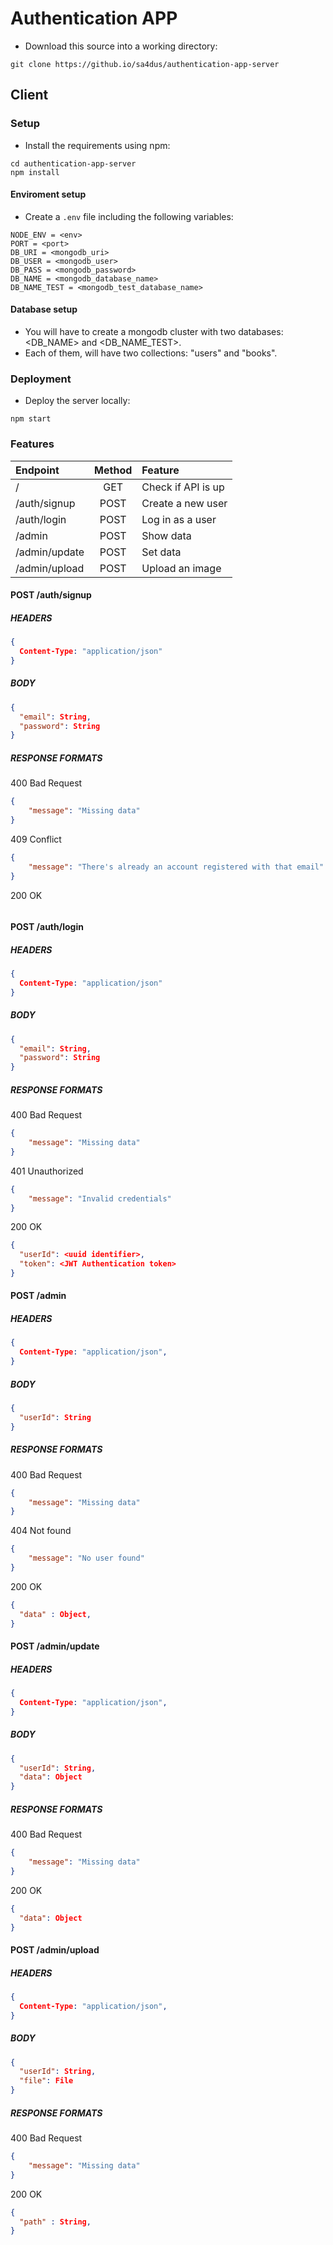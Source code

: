 # Authentication APP

- Download this source into a working directory:

```
git clone https://github.io/sa4dus/authentication-app-server
```

## Client

### Setup

- Install the requirements using npm:

```
cd authentication-app-server
npm install
```

#### Enviroment setup

- Create a `.env` file including the following variables:

```
NODE_ENV = <env>
PORT = <port>
DB_URI = <mongodb_uri>
DB_USER = <mongodb_user>
DB_PASS = <mongodb_password>
DB_NAME = <mongodb_database_name>
DB_NAME_TEST = <mongodb_test_database_name>
```

#### Database setup

- You will have to create a mongodb cluster with two databases: <DB_NAME> and <DB_NAME_TEST>.
- Each of them, will have two collections: "users" and "books".

### Deployment

- Deploy the server locally:

```
npm start
```

### Features

| Endpoint      | Method | Feature            |
| :------------ | :----: | :----------------- |
| /             |  GET   | Check if API is up |
| /auth/signup  |  POST  | Create a new user  |
| /auth/login   |  POST  | Log in as a user   |
| /admin        |  POST   | Show data          |
| /admin/update |  POST  | Set data           |
| /admin/upload |  POST  | Upload an image    |

#### POST /auth/signup

##### HEADERS

```json
{
  Content-Type: "application/json"
}
```

##### BODY

```json
{
  "email": String,
  "password": String
}
```

##### RESPONSE FORMATS

400 Bad Request

```json
{
	"message": "Missing data"
}
```

409 Conflict

```json
{
	"message": "There's already an account registered with that email"
}
```

200 OK

```json
```

#### POST /auth/login

##### HEADERS

```json
{
  Content-Type: "application/json"
}
```

##### BODY

```json
{
  "email": String,
  "password": String
}
```

##### RESPONSE FORMATS

400 Bad Request

```json
{
	"message": "Missing data"
}
```

401 Unauthorized

```json
{
	"message": "Invalid credentials"
}
```

200 OK

```json
{
  "userId": <uuid identifier>,
  "token": <JWT Authentication token>
}
```

#### POST /admin

##### HEADERS

```json
{
  Content-Type: "application/json",
}
```

##### BODY

```json
{
  "userId": String
}
```

##### RESPONSE FORMATS

400 Bad Request

```json
{
	"message": "Missing data"
}
```

404 Not found

```json
{
	"message": "No user found"
}
```

200 OK

```json
{
  "data" : Object,
}
```

#### POST /admin/update

##### HEADERS

```json
{
  Content-Type: "application/json",
}
```

##### BODY

```json
{
  "userId": String,
  "data": Object
}
```

##### RESPONSE FORMATS

400 Bad Request

```json
{
	"message": "Missing data"
}
```

200 OK

```json
{
  "data": Object
}
```

#### POST /admin/upload

##### HEADERS

```json
{
  Content-Type: "application/json",
}
```

##### BODY

```json
{
  "userId": String,
  "file": File
}
```

##### RESPONSE FORMATS

400 Bad Request

```json
{
	"message": "Missing data"
}
```

200 OK

```json
{
  "path" : String,
}
```
